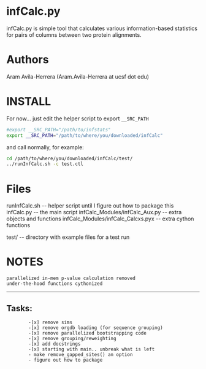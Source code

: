 infCalc.py
==========

infCalc.py is simple tool that calculates various information-based
statistics for pairs of columns between two protein alignments.


Authors
=========

Aram Avila-Herrera (Aram.Avila-Herrera at ucsf dot edu)


INSTALL
========
For now... just edit the helper script to export `__SRC_PATH`
```bash
#export __SRC_PATH="/path/to/infstats"
export __SRC_PATH="/path/to/where/you/downloaded/infCalc"
```

and call normally, for example:
```bash
cd /path/to/where/you/downloaded/infCalc/test/
../runInfCalc.sh -c test.ctl
```


Files
=========

runInfCalc.sh -- helper script until I figure out how to package this
infCalc.py -- the main script
infCalc_Modules/infCalc_Aux.py -- extra objects and functions
infCalc_Modules/infCalc_Calcxs.pyx -- extra cython functions

test/ -- directory with example files for a test run


NOTES
========
	parallelized in-mem p-value calculation removed
	under-the-hood functions cythonized


-----------------
Tasks:
-----------------
			-[x] remove sims
			-[x] remove orgdb loading (for sequence grouping)
			-[x] remove parallelized bootstrapping code
			-[x] remove grouping/reweighting
			-[x] add docstrings
			-[x] starting with main.. unbreak what is left
			- make remove_gapped_sites() an option
	        - figure out how to package

